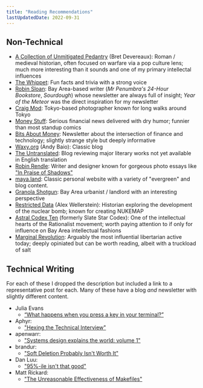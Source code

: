 ```yaml
---
title: "Reading Recommendations"
lastUpdatedDate: 2022-09-31
---
```


## Non-Technical

- [A Collection of Unmitigated Pedantry][1] (Bret Devereaux): Roman / medieval historian, often focused on warfare via a pop culture lens; much more interesting than it sounds and one of my primary intellectal influences
- [The Whippet][2]: Fun facts and trivia with a strong voice
- [Robin Sloan][3]: Bay Area-based writer (*Mr Penumbra's 24-Hour Bookstore*, *Sourdough*) whose newsletter are always full of insight; *Year of the Meteor* was the direct inspiration for my newsletter
- [Craig Mod][4]: Tokyo-based photographer known for long walks around Tokyo
- [Money Stuff][5]: Serious financial news delivered with dry humor; funnier than most standup comics
- [Bits About Money][6]: Newsletter about the intersection of finance and technology; slightly strange style but deeply informative
- [Waxy.org][7] (Andy Baio): Classic blog
- [The Untranslated][8]: Blog reviewing major literary works not yet available in English translation
- [Robin Rendle][9]: Writer and designer known for gorgeous photo essays like ["In Praise of Shadows"][10]
- [maya.land][13]: Classic personal website with a variety of "evergreen" and blog content.
- [Granola Shotgun][14]: Bay Area urbanist / landlord with an interesting perspective
- [Restricted Data][15] (Alex Wellerstein): Historian exploring the development of the nuclear bomb; known for creating NUKEMAP
- [Astral Codex Ten][16] (formerly Slate Star Codex): One of the intellectual hearts of the Rationalist movement; worth paying attention to if only for influence on Bay Area intellectual fashions
- [Marginal Revolution][17]: Arguably the most influential libertarian active today; deeply opiniated but can be worth reading, albeit with a truckload of salt

## Technical Writing

For each of these I dropped the description but included a link to a representative post for each. Many of these have a blog *and* newsletter with slightly different content.

- Julia Evans
  - [“What happens when you press a key in your terminal?”][19]
- Aphyr:
  - ["Hexing the Technical Interview"][20]
- apenwarr:
  - ["Systems design explains the world: volume 1"][21]
- brandur:
  - ["Soft Deletion Probably Isn't Worth It"][22]
- Dan Luu:
  - ["95%-ile isn't that good"][23]
- Matt Rickard:
  - ["The Unreasonable Effectiveness of Makefiles"][24]

[1]: https://acoup.blog/
[2]: https://thewhippet.org/
[3]: https://www.robinsloan.com/
[4]: https://craigmod.com/
[5]: https://www.bloomberg.com/account/newsletters/money-stuff
[6]: https://bam.kalzumeus.com/
[7]: https://waxy.org/
[8]: https://theuntranslated.wordpress.com/
[9]: https://www.robinrendle.com/
[10]: https://www.robinrendle.com/essays/in-praise-of-shadows/
[13]: https://maya.land/
[14]: https://www.granolashotgun.com/
[15]: http://blog.nuclearsecrecy.com/
[16]: https://astralcodexten.substack.com/
[17]: https://marginalrevolution.com/
[19]: https://jvns.ca/blog/2022/07/20/pseudoterminals/
[20]: https://aphyr.com/posts/341-hexing-the-technical-interview
[21]: https://apenwarr.ca/log/20201227
[22]: https://brandur.org/soft-deletion
[23]: https://danluu.com/p95-skill/
[24]: https://matt-rickard.com/the-unreasonable-effectiveness-of-makefiles
